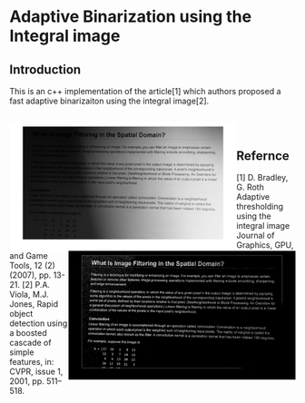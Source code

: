 # Adaptive Binarization using the Integral image

## Introduction
This is an c++ implementation of the article[1] which authors proposed a fast adaptive binarizaiton using the integral image[2].   

## 
<img align='left' src="https://github.com/ComputerVisionIsFun/adaptive_binarization/blob/main/test.png?raw=true" alt="drawing" width="400"/>
<img align='right' src="https://github.com/ComputerVisionIsFun/adaptive_binarization/blob/main/test_result.png?raw=true" alt="drawing" width="400"/>

## 
<br>




## Refernce 

[1] D. Bradley, G. Roth Adaptive thresholding using the integral image Journal of Graphics, GPU, and Game Tools, 12 (2) (2007), pp. 13-21. 
[2] P.A. Viola, M.J. Jones, Rapid object detection using a boosted cascade of simple features, in: CVPR, issue 1, 2001, pp. 511–518.
